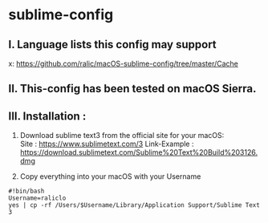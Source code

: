 # sublime-config

## I. Language lists this config may support
  x: https://github.com/ralic/macOS-sublime-config/tree/master/Cache
## II. This-config has been tested on macOS Sierra.
 
## III. Installation :
  1. Download sublime text3 from the official site for your macOS:  
  Site : https://www.sublimetext.com/3
  Link-Example : https://download.sublimetext.com/Sublime%20Text%20Build%203126.dmg

  2. Copy everything into your macOS with your Username

```
#!bin/bash
Username=raliclo
yes | cp -rf /Users/$Username/Library/Application Support/Sublime Text 3
```
